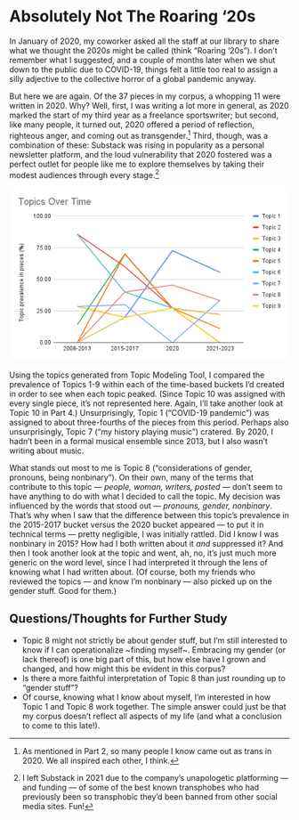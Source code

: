 # Absolutely Not The Roaring ‘20s

In January of 2020, my coworker asked all the staff at our library to share what we thought the 2020s might be called (think “Roaring ‘20s”). I don’t remember what I suggested, and a couple of months later when we shut down to the public due to COVID-19, things felt a little too real to assign a silly adjective to the collective horror of a global pandemic anyway.

But here we are again. Of the 37 pieces in my corpus, a whopping 11 were written in 2020. Why? Well, first, I was writing a lot more in general, as 2020 marked the start of my third year as a freelance sportswriter; but second, like many people, it turned out, 2020 offered a period of reflection, righteous anger, and coming out as transgender.[^1] Third, though, was a combination of these: Substack was rising in popularity as a personal newsletter platform, and the loud vulnerability that 2020 fostered was a perfect outlet for people like me to explore themselves by taking their modest audiences through every stage.[^2]

![A graph called Topics Over Time that traces the prevalence of Topics 1 through 9 in pieces between 2008 and 2023.](images/topics-over-time.png)

Using the topics generated from Topic Modeling Tool, I compared the prevalence of Topics 1-9 within each of the time-based buckets I’d created in order to see when each topic peaked. (Since Topic 10 was assigned with every single piece, it’s not represented here. Again, I’ll take another look at Topic 10 in Part 4.) Unsurprisingly, Topic 1 (“COVID-19 pandemic”) was assigned to about three-fourths of the pieces from this period. Perhaps also unsurprisingly, Topic 7 (“my history playing music”) cratered. By 2020, I hadn’t been in a formal musical ensemble since 2013, but I also wasn’t writing about music.

What stands out most to me is Topic 8 (“considerations of gender, pronouns, being nonbinary”). On their own, many of the terms that contribute to this topic — _people, woman, writers, posted_ — don’t seem to have anything to do with what I decided to call the topic. My decision was influenced by the words that stood out — _pronouns, gender, nonbinary_. That’s why when I saw that the difference between this topic’s prevalence in the 2015-2017 bucket versus the 2020 bucket appeared — to put it in technical terms — pretty negligible, I was initially rattled. Did I know I was nonbinary in 2015? How had I both written about it _and_ suppressed it? And then I took another look at the topic and went, ah, no, it’s just much more generic on the word level, since I had interpreted it through the lens of knowing what I had written about. (Of course, both my friends who reviewed the topics — and know I’m nonbinary — also picked up on the gender stuff. Good for them.)

## Questions/Thoughts for Further Study

- Topic 8 might not strictly be about gender stuff, but I’m still interested to know if I can operationalize ~finding myself~. Embracing my gender (or lack thereof) is one big part of this, but how else have I grown and changed, and how might this be evident in this corpus?
- Is there a more faithful interpretation of Topic 8 than just rounding up to “gender stuff”?
- Of course, knowing what I know about myself, I’m interested in how Topic 1 and Topic 8 work together. The simple answer could just be that my corpus doesn’t reflect all aspects of my life (and what a conclusion to come to this late!).

[^1]: As mentioned in Part 2, so many people I know came out as trans in 2020. We all inspired each other, I think.

[^2]: I left Substack in 2021 due to the company’s unapologetic platforming — and funding — of some of the best known transphobes who had previously been so transphobic they’d been banned from other social media sites. Fun!